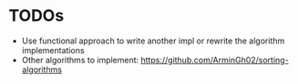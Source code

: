 # TODOs

- Use functional approach to write another impl or rewrite the algorithm implementations
- Other algorithms to implement: https://github.com/ArminGh02/sorting-algorithms
